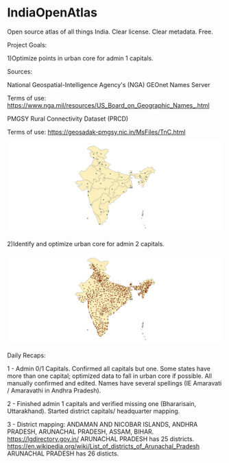 # IndiaOpenAtlas
Open source atlas of all things India. Clear license. Clear metadata. Free.

Project Goals:

1)Optimize points in urban core for admin 1 capitals.

Sources: 
  
  National Geospatial-Intelligence Agency's (NGA) GEOnet Names Server
  
  Terms of use: https://www.nga.mil/resources/US_Board_on_Geographic_Names_.html
  
  PMGSY Rural Connectivity Dataset (PRCD)
  
  Terms of use: https://geosadak-pmgsy.nic.in/MsFiles/TnC.html

![](https://github.com/justinelliotmeyers/IndiaOpenAtlas/blob/main/jpeg_map_references/admin_1_capital_points.png)

2)Identify and optimize urban core for admin 2 capitals.

![](https://github.com/justinelliotmeyers/IndiaOpenAtlas/blob/main/jpeg_map_references/admin_2_capital_points.png)

Daily Recaps:

1 - Admin 0/1 Capitals. Confirmed all capitals but one. Some states have more than one capital; optimized data to fall in urban core if possible. All manually confirmed and edited. Names have several spellings (IE Amaravati / Amaravathi in Andhra Pradesh).

2 - Finished admin 1 capitals and verified missing one (Bhararisain, Uttarakhand). Started district capitals/ headquarter mapping. 

3 - District mapping: 	ANDAMAN AND NICOBAR ISLANDS, ANDHRA PRADESH, ARUNACHAL PRADESH, ASSAM, BIHAR. https://lgdirectory.gov.in/ ARUNACHAL PRADESH has 25 districts. https://en.wikipedia.org/wiki/List_of_districts_of_Arunachal_Pradesh ARUNACHAL PRADESH has 26 disticts.


